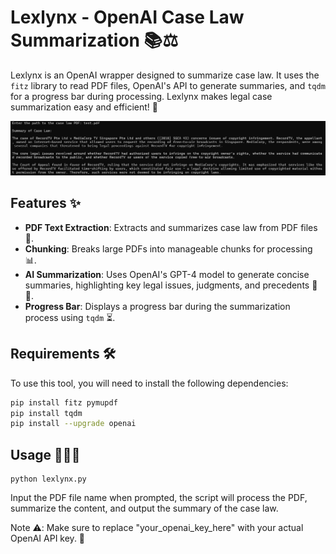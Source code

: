 # Lexlynx - OpenAI Case Law Summarization 📚⚖️

Lexlynx is an OpenAI wrapper designed to summarize case law. It uses the `fitz` library to read PDF files, OpenAI's API to generate summaries, and `tqdm` for a progress bar during processing. Lexlynx makes legal case summarization easy and efficient! 🚀

<div align="center">
  <img src="./readme/lexlynx.png"></img>
</div>

## Features ✨
- **PDF Text Extraction**: Extracts and summarizes case law from PDF files 📄.
- **Chunking**: Breaks large PDFs into manageable chunks for processing 📊.
- **AI Summarization**: Uses OpenAI's GPT-4 model to generate concise summaries, highlighting key legal issues, judgments, and precedents 🧠💡.
- **Progress Bar**: Displays a progress bar during the summarization process using `tqdm` ⏳.

## Requirements 🛠️

To use this tool, you will need to install the following dependencies:

```bash
pip install fitz pymupdf
pip install tqdm
pip install --upgrade openai
```

## Usage 🏃‍♂️💨
```
python lexlynx.py
```

Input the PDF file name when prompted, the script will process the PDF, summarize the content, and output the summary of the case law.

Note ⚠️:
Make sure to replace "your_openai_key_here" with your actual OpenAI API key. 🔑
